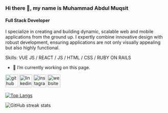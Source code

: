 ### Hi there 👋, my name is Muhammad Abdul Muqsit
#### Full Stack Developer
I specialize in creating and building dynamic, scalable web and mobile applications from the ground up. I expertly combine innovative design with robust development, ensuring applications are not only visually appealing but also highly functional.

Skills: VUE JS / REACT / JS / HTML / CSS / RUBY ON RAILS

- 🔭 I’m currently working on this page. 


[<img src='https://cdn.jsdelivr.net/npm/simple-icons@3.0.1/icons/github.svg' alt='github' height='40'>](https://github.com/AbdulMuqsit112)  [<img src='https://cdn.jsdelivr.net/npm/simple-icons@3.0.1/icons/linkedin.svg' alt='linkedin' height='40'>](https://www.linkedin.com/in/https://www.linkedin.com/in/abdul-muqsit-89a90518b/)  [<img src='https://cdn.jsdelivr.net/npm/simple-icons@3.0.1/icons/instagram.svg' alt='instagram' height='40'>](https://www.instagram.com/https://www.instagram.com/muqsit.codes/)  [<img src='https://cdn.jsdelivr.net/npm/simple-icons@3.0.1/icons/icloud.svg' alt='website' height='40'>](https://muqsit.dev/)  

[![Top Langs](https://github-readme-stats.vercel.app/api/top-langs/?username=AbdulMuqsit112)](https://github.com/anuraghazra/github-readme-stats)

![GitHub streak stats](https://streak-stats.demolab.com/?user=AbdulMuqsit112)  

